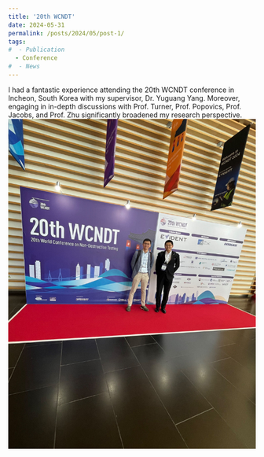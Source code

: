 ```yaml
---
title: '20th WCNDT'
date: 2024-05-31
permalink: /posts/2024/05/post-1/
tags:
#  - Publication
  - Conference
#  - News
---
```


I had a fantastic experience attending the 20th WCNDT conference in Incheon, South Korea with my supervisor, Dr. Yuguang Yang. Moreover, engaging in in-depth discussions with Prof. Turner, Prof. Popovics, Prof. Jacobs, and Prof. Zhu significantly broadened my research perspective.  
![Conference picture](https://github.com/haocheng1995/haocheng1995.github.io/blob/master/images/20thWCNDT.jpg)
